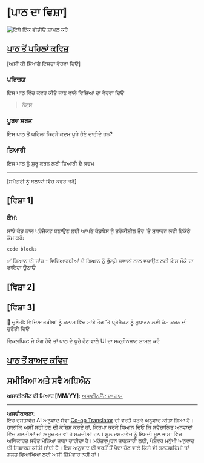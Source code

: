 <!--
CO_OP_TRANSLATOR_METADATA:
{
  "original_hash": "0494be70ad7fadd13a8c3d549c23e355",
  "translation_date": "2025-08-27T15:05:48+00:00",
  "source_file": "lesson-template/README.md",
  "language_code": "pa"
}
-->
# [ਪਾਠ ਦਾ ਵਿਸ਼ਾ]

![ਇਥੇ ਇੱਕ ਵੀਡੀਓ ਸ਼ਾਮਲ ਕਰੋ](../../../lesson-template/video-url)

## [ਪਾਠ ਤੋਂ ਪਹਿਲਾਂ ਕਵਿਜ਼](../../../lesson-template/quiz-url)

[ਅਸੀਂ ਕੀ ਸਿੱਖਾਂਗੇ ਇਸਦਾ ਵੇਰਵਾ ਦਿਓ]

### ਪਰਿਚਯ

ਇਸ ਪਾਠ ਵਿੱਚ ਕਵਰ ਕੀਤੇ ਜਾਣ ਵਾਲੇ ਵਿਸ਼ਿਆਂ ਦਾ ਵੇਰਵਾ ਦਿਓ

> ਨੋਟਸ

### ਪੂਰਵ ਸ਼ਰਤ

ਇਸ ਪਾਠ ਤੋਂ ਪਹਿਲਾਂ ਕਿਹੜੇ ਕਦਮ ਪੂਰੇ ਹੋਣੇ ਚਾਹੀਦੇ ਹਨ?

### ਤਿਆਰੀ

ਇਸ ਪਾਠ ਨੂੰ ਸ਼ੁਰੂ ਕਰਨ ਲਈ ਤਿਆਰੀ ਦੇ ਕਦਮ

---

[ਸਮੱਗਰੀ ਨੂੰ ਬਲਾਕਾਂ ਵਿੱਚ ਕਵਰ ਕਰੋ]

## [ਵਿਸ਼ਾ 1]

### ਕੰਮ:

ਸਾਂਝੇ ਕੋਡ ਨਾਲ ਪ੍ਰੋਜੈਕਟ ਬਣਾਉਣ ਲਈ ਆਪਣੇ ਕੋਡਬੇਸ ਨੂੰ ਤਰੱਕੀਸ਼ੀਲ ਤੌਰ 'ਤੇ ਸੁਧਾਰਨ ਲਈ ਇਕੱਠੇ ਕੰਮ ਕਰੋ:

```html
code blocks
```

✅ ਗਿਆਨ ਦੀ ਜਾਂਚ - ਵਿਦਿਆਰਥੀਆਂ ਦੇ ਗਿਆਨ ਨੂੰ ਖੁੱਲ੍ਹੇ ਸਵਾਲਾਂ ਨਾਲ ਵਧਾਉਣ ਲਈ ਇਸ ਮੌਕੇ ਦਾ ਫਾਇਦਾ ਉਠਾਓ

## [ਵਿਸ਼ਾ 2]

## [ਵਿਸ਼ਾ 3]

🚀 ਚੁਣੌਤੀ: ਵਿਦਿਆਰਥੀਆਂ ਨੂੰ ਕਲਾਸ ਵਿੱਚ ਸਾਂਝੇ ਤੌਰ 'ਤੇ ਪ੍ਰੋਜੈਕਟ ਨੂੰ ਸੁਧਾਰਨ ਲਈ ਕੰਮ ਕਰਨ ਦੀ ਚੁਣੌਤੀ ਦਿਓ

ਵਿਕਲਪਿਕ: ਜੇ ਯੋਗ ਹੋਵੇ ਤਾਂ ਪਾਠ ਦੇ ਪੂਰੇ ਹੋਣ ਵਾਲੇ UI ਦਾ ਸਕ੍ਰੀਨਸ਼ਾਟ ਸ਼ਾਮਲ ਕਰੋ

## [ਪਾਠ ਤੋਂ ਬਾਅਦ ਕਵਿਜ਼](../../../lesson-template/quiz-url)

## ਸਮੀਖਿਆ ਅਤੇ ਸਵੈ ਅਧਿਐਨ

**ਅਸਾਈਨਮੈਂਟ ਦੀ ਮਿਆਦ [MM/YY]**: [ਅਸਾਈਨਮੈਂਟ ਦਾ ਨਾਮ](assignment.md)

---

**ਅਸਵੀਕਾਰਨਾ**:  
ਇਹ ਦਸਤਾਵੇਜ਼ AI ਅਨੁਵਾਦ ਸੇਵਾ [Co-op Translator](https://github.com/Azure/co-op-translator) ਦੀ ਵਰਤੋਂ ਕਰਕੇ ਅਨੁਵਾਦ ਕੀਤਾ ਗਿਆ ਹੈ। ਹਾਲਾਂਕਿ ਅਸੀਂ ਸਹੀ ਹੋਣ ਦੀ ਕੋਸ਼ਿਸ਼ ਕਰਦੇ ਹਾਂ, ਕਿਰਪਾ ਕਰਕੇ ਧਿਆਨ ਦਿਓ ਕਿ ਸਵੈਚਾਲਿਤ ਅਨੁਵਾਦਾਂ ਵਿੱਚ ਗਲਤੀਆਂ ਜਾਂ ਅਸੁਚਤਤਾਵਾਂ ਹੋ ਸਕਦੀਆਂ ਹਨ। ਮੂਲ ਦਸਤਾਵੇਜ਼ ਨੂੰ ਇਸਦੀ ਮੂਲ ਭਾਸ਼ਾ ਵਿੱਚ ਅਧਿਕਾਰਤ ਸਰੋਤ ਮੰਨਿਆ ਜਾਣਾ ਚਾਹੀਦਾ ਹੈ। ਮਹੱਤਵਪੂਰਨ ਜਾਣਕਾਰੀ ਲਈ, ਪੇਸ਼ੇਵਰ ਮਨੁੱਖੀ ਅਨੁਵਾਦ ਦੀ ਸਿਫਾਰਸ਼ ਕੀਤੀ ਜਾਂਦੀ ਹੈ। ਇਸ ਅਨੁਵਾਦ ਦੀ ਵਰਤੋਂ ਤੋਂ ਪੈਦਾ ਹੋਣ ਵਾਲੇ ਕਿਸੇ ਵੀ ਗਲਤਫਹਿਮੀ ਜਾਂ ਗਲਤ ਵਿਆਖਿਆ ਲਈ ਅਸੀਂ ਜ਼ਿੰਮੇਵਾਰ ਨਹੀਂ ਹਾਂ।
